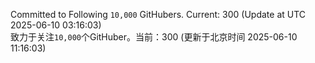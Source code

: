 Committed to Following `10,000` GitHubers. Current: <!-- FOLLOWING_COUNT -->300<!-- FOLLOWING_COUNT --> (Update at UTC <!-- LAST_UPDATED -->2025-06-10 03:16:03<!-- LAST_UPDATED -->)<br>
致力于关注`10,000`个GitHuber。当前：<!-- FOLLOWING_COUNT -->300<!-- FOLLOWING_COUNT --> (更新于北京时间 <!-- LAST_UPDATED_CST -->2025-06-10 11:16:03<!-- LAST_UPDATED_CST -->)
